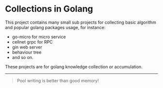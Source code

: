 # Collections in Golang
This project contains many small sub projects for collecting basic algorithm and popular golang packages usage,
 for instance:
 
 * go-micro for micro service 
 * cellnet grpc for RPC
 * gin web server
 * behaviour tree 
 * and so on.   

These projects are for golang knowledge collection or accumulation.


--------
> Pool writing is better than good memory!


 


